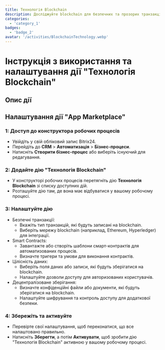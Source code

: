 ```yaml
---
title: Технологія Blockchain
description: Досліджуйте blockchain для безпечних та прозорих транзакцій.
categories: 
  - 'category_1'
badges: 
  - 'badge_2'
avatar: '/activities/BlockchainTechnology.webp'
---
```

# Інструкція з використання та налаштування дії "Технологія Blockchain"

## Опис дії

## **Налаштування дії "App Marketplace"**

### 1: Доступ до конструктора робочих процесів
- Увійдіть у свій обліковий запис Bitrix24.
- Перейдіть до **CRM** > **Автоматизація** > **Бізнес-процеси**.
- Натисніть **Створити бізнес-процес** або виберіть існуючий для редагування.

### 2: Додайте дію "Технологія Blockchain"
- У конструкторі робочих процесів перетягніть дію **Технологія Blockchain** зі списку доступних дій.
- Розташуйте дію там, де вона має відбуватися у вашому робочому процесі.

### 3: Налаштуйте дію
- Безпечні транзакції:
  - Вкажіть тип транзакцій, які будуть записані на blockchain.
  - Виберіть мережу blockchain (наприклад, Ethereum, Hyperledger) для інтеграції.
- Smart Contracts:
  - Завантажте або створіть шаблони смарт-контрактів для автоматизованих процесів.
  - Визначте тригери та умови для виконання контрактів.
- Цілісність даних:
  - Виберіть поля даних або записи, які будуть зберігатися на blockchain.
  - Налаштуйте дозволи доступу для авторизованих користувачів.
- Децентралізоване зберігання:
  - Визначте конфіденційні файли або документи, які будуть зберігатися на blockchain.
  - Налаштуйте шифрування та контроль доступу для додаткової безпеки.

### 4: Збережіть та активуйте
- Перевірте свої налаштування, щоб переконатися, що все налаштовано правильно.
- Натисніть **Зберегти**, а потім **Активувати**, щоб зробити дію "Технологія Blockchain" активною у вашому робочому процесі.